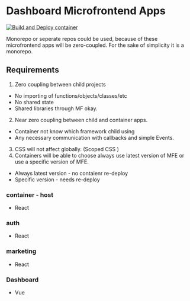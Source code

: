 # Dashboard Microfrontend Apps

[![Build and Deploy container](https://github.com/bugraaydin1/microfrontend-dashboard/actions/workflows/container_deploy.yaml/badge.svg?branch=master&event=push)](https://github.com/bugraaydin1/microfrontend-dashboard/actions/workflows/container_deploy.yaml)

Monorepo or seperate repos could be used, because of these microfrontend apps will be zero-coupled. For the sake of simplicity it is a monorepo.

## Requirements

1.  Zero coupling between child projects

- No importing of functions/objects/classes/etc
- No shared state
- Shared libraries through MF okay.

2. Near zero coupling between child and container apps.

- Container not know which framework child using
- Any necessary communication with callbacks and simple Events.

3. CSS will not affect globally. (Scoped CSS )
4. Containers will be able to choose always use latest version of MFE or use a specific version of MFE.

- Always latest version - no contaienr re-deploy
- Specific version - needs re-deploy

### container - host

- React

### auth

- React

### marketing

- React

### Dashboard

- Vue
